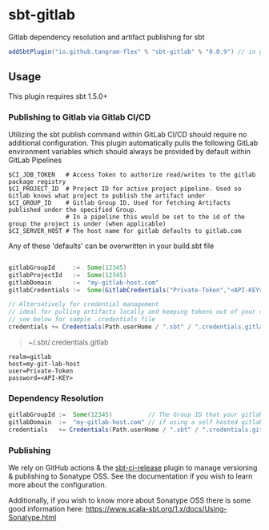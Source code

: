 # sbt-gitlab

Gitlab dependency resolution and artifact publishing for sbt

```scala
addSbtPlugin("io.github.tangram-flex" % "sbt-gitlab" % "0.0.9") // in your project/plugins.sbt file
```


## Usage

This plugin requires sbt 1.5.0+


### Publishing to Gitlab via Gitlab CI/CD

Utilizing the sbt publish command within GitLab CI/CD should require no additional configuration. This plugin automatically pulls the following GitLab environment variables which should always be provided by default within GitLab Pipelines

```shell
$CI_JOB_TOKEN   # Access Token to authorize read/writes to the gitlab package registry
$CI_PROJECT_ID  # Project ID for active project pipeline. Used so Gitlab knows what project to publish the artifact under
$CI_GROUP_ID    # Gitlab Group ID. Used for fetching Artifacts published under the specified Group. 
                # In a pipeline this would be set to the id of the group the project is under (when applicable)
$CI_SERVER_HOST # The host name for gitlab defaults to gitlab.com
```

Any of these 'defaults' can be overwritten in your build.sbt file

```scala

gitlabGroupId     :=  Some(12345)
gitlabProjectId   :=  Some(12345)
gitlabDomain      :=  "my-gitlab-host.com"
gitlabCredentials :=  Some(GitlabCredentials("Private-Token","<API-KEY>"))  // Not Recommended

// Alternatively for credential management 
// ideal for pulling artifacts locally and keeping tokens out of your source control
// see below for sample .credentials file
credentials += Credentials(Path.userHome / ".sbt" / ".credentials.gitlab"),

```
> ~/.sbt/.credentials.gitlab
```.credentials
realm=gitlab
host=my-git-lab-host
user=Private-Token
password=<API-KEY>
```

### Dependency Resolution

```scala
gitlabGroupId :=  Some(12345)          // The Group ID that your gitlab dependencies reside under
gitlabDomain  :=  "my-gitlab-host.com" // if using a self hosted gitlab instance (only needed for running outside of pipeline)
credentials   += Credentials(Path.userHome / ".sbt" / ".credentials.gitlab") // See sample credential file above (only needed for running outside of pipeline)
```

### Publishing

We rely on GitHub actions & the [sbt-ci-release](https://github.com/sbt/sbt-ci-release) plugin to manage versioning & publishing to Sonatype OSS. See the documentation if you wish to learn more about the configuration.


Additionally, if you wish to know more about Sonatype OSS there is some good information here:
    https://www.scala-sbt.org/1.x/docs/Using-Sonatype.html
